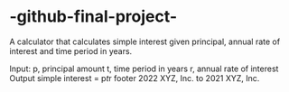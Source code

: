 # -github-final-project-
A calculator that calculates simple interest given principal, annual rate of interest and time period in years.

Input:
   p, principal amount
   t, time period in years
   r, annual rate of interest
Output
   simple interest = p*t*r
footer
2022 XYZ, Inc.
to
2021 XYZ, Inc.
